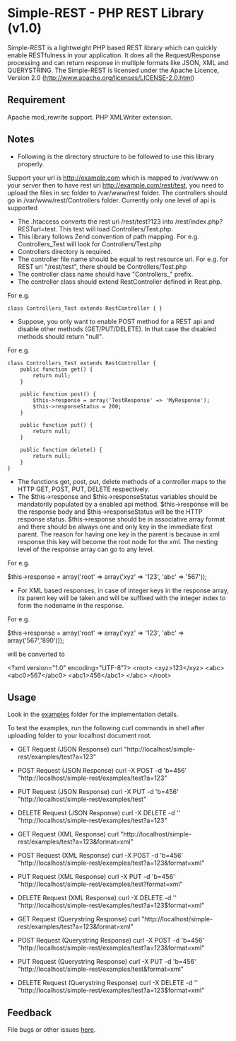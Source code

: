 Simple-REST - PHP REST Library (v1.0)
=====================================

Simple-REST is a lightweight PHP based REST library which can
quickly enable RESTfulness in your application. It does all the
Request/Response processing and can return response in multiple
formats like JSON, XML and QUERYSTRING.
The Simple-REST is licensed under the Apache Licence, Version 2.0
(http://www.apache.org/licenses/LICENSE-2.0.html)

Requirement
-----------

Apache mod_rewrite support.
PHP XMLWriter extension.


Notes
-----

- Following is the directory structure to be followed to use this library properly.

Support your url is http://example.com which is mapped to /var/www on your server
then to have rest uri http://example.com/rest/test, you need to upload the files
in src folder to /var/www/rest folder. The controllers should go in 
/var/www/rest/Controllers folder. Currently only one level of api is supported

- The .htaccess converts the rest uri /rest/test?123 into /rest/index.php?RESTurl=test.
This test will load Controllers/Test.php. 
- This library follows Zend convention of path mapping.
For e.g. Controllers_Test will look for Controllers/Test.php
- Controllers directory is required.
- The controller file name should be equal to rest resource uri.
For e.g. for REST uri "/rest/test", there should be Controllers/Test.php
- The controller class name should have "Controllers_" prefix.
- The controller class should extend RestController defined in Rest.php.

For e.g.
 
	class Controllers_Test extends RestController {	}

- Suppose, you only want to enable POST method for a REST api and disable
other methods (GET/PUT/DELETE). In that case the disabled methods should 
return "null".

For e.g.
	
	class Controllers_Test extends RestController {
		public function get() {
			return null;
		}

		public function post() {
			$this->response = array('TestResponse' => 'MyResponse');
			$this->responseStatus = 200;
		}

		public function put() {
			return null;
		}

		public function delete() {
			return null;
		}
	}

- The functions get, post, put, delete methods of a controller maps to
the HTTP GET, POST, PUT, DELETE respectively.
- The $this->response and $this->responseStatus variables should be 
mandatorily populated by a enabled api method. $this->response will be
the response body and $this->responseStatus will be the HTTP response
status. $this->response should be in associative array format and there should
be always one and only key in the immediate first parent. The reason for having
one key in the parent is because in xml response this key will become the
root node for the xml. The nesting level of the response array can go to 
any level.

For e.g.

$this->response = array('root' => array('xyz' => '123', 'abc' => '567'));

- For XML based responses, in case of integer keys in the response array, 
its parent key will be taken and will be suffixed with the integer index 
to form the nodename in the response.

For e.g.

$this->response = array('root' => array('xyz' => '123', 'abc' => array('567','890')));

will be converted to

&lt;?xml version=&quot;1.0&quot; encoding=&quot;UTF-8&quot;?&gt;
&lt;root&gt;
    &lt;xyz&gt;123&lt;/xyz&gt;
    &lt;abc&gt;
        &lt;abc0&gt;567&lt;/abc0&gt;
        &lt;abc1&gt;456&lt;/abc1&gt;
     &lt;/abc&gt;
&lt;/root&gt;


Usage
-----

Look in the [examples][examples] folder for the implementation details.

[examples]: https://github.com/deepeshmalviya/simple-rest/tree/master/examples

To test the examples, run the following curl commands in shell after uploading
folder to your localhost document root.

- GET Request (JSON Response)
curl "http://localhost/simple-rest/examples/test?a=123"

- POST Request (JSON Response)
curl -X POST -d 'b=456' "http://localhost/simple-rest/examples/test?a=123"

- PUT Request (JSON Response)
curl -X PUT -d 'b=456' "http://localhost/simple-rest/examples/test"

- DELETE Request (JSON Response)
curl -X DELETE -d '' "http://localhost/simple-rest/examples/test?a=123"

- GET Request (XML Response)
curl "http://localhost/simple-rest/examples/test?a=123&format=xml"

- POST Request (XML Response)
curl -X POST -d 'b=456' "http://localhost/simple-rest/examples/test?a=123&format=xml"

- PUT Request (XML Response)
curl -X PUT -d 'b=456' "http://localhost/simple-rest/examples/test?format=xml"

- DELETE Request (XML Response)
curl -X DELETE -d '' "http://localhost/simple-rest/examples/test?a=123$format=xml"

- GET Request (Querystring Response)
curl "http://localhost/simple-rest/examples/test?a=123&format=xml"

- POST Request (Querystring Response)
curl -X POST -d 'b=456' "http://localhost/simple-rest/examples/test?a=123&format=xml"

- PUT Request (Querystring Response)
curl -X PUT -d 'b=456' "http://localhost/simple-rest/examples/test&format=xml"

- DELETE Request (Querystring Response)
curl -X DELETE -d '' "http://localhost/simple-rest/examples/test?a=123$format=xml"


Feedback
--------

File bugs or other issues [here].

[here]: https://github.com/deepeshmalviya/simple-rest/issues



